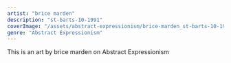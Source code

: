 ```yaml
---
artist: "brice marden"
description: "st-barts-10-1991"
coverImage: "/assets/abstract-expressionism/brice-marden_st-barts-10-1991.jpg"
genre: "Abstract Expressionism"
---
```

This is an art by brice marden on Abstract Expressionism

